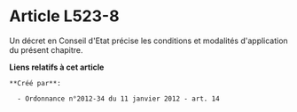 # Article L523-8

Un décret en Conseil d'Etat précise les conditions et modalités d'application du présent chapitre.

**Liens relatifs à cet article**

	**Créé par**:

	  - Ordonnance n°2012-34 du 11 janvier 2012 - art. 14
